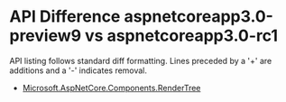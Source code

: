 # API Difference aspnetcoreapp3.0-preview9 vs aspnetcoreapp3.0-rc1

API listing follows standard diff formatting. Lines preceded by a '+' are
additions and a '-' indicates removal.

* [Microsoft.AspNetCore.Components.RenderTree](3.0-rc1_Microsoft.AspNetCore.Components.RenderTree.md)
